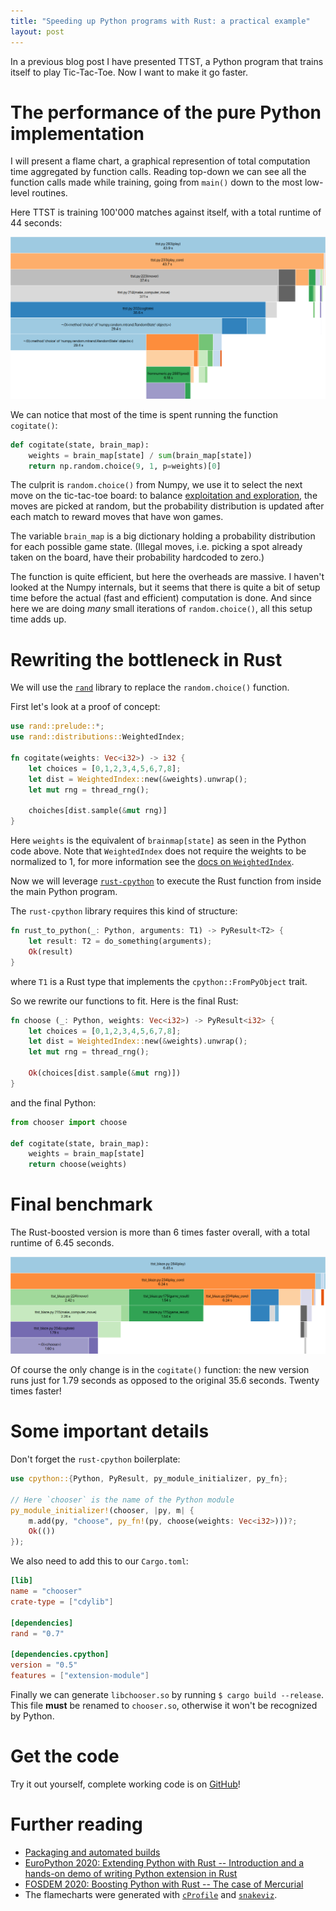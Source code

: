 ```yaml
---
title: "Speeding up Python programs with Rust: a practical example"
layout: post
---
```


In a previous blog post I have presented TTST, a Python program that trains itself to play Tic-Tac-Toe. Now I want to make it go faster.

# The performance of the pure Python implementation
I will present a flame chart, a graphical represention of total computation time aggregated by function calls. Reading top-down we can see all the function calls made while training, going from `main()` down to the most low-level routines.

Here TTST is training 100'000 matches against itself, with a total runtime of 44 seconds:

![ttst flamechart](/media/20201021n1e5_ttst.png)

We can notice that most of the time is spent running the function `cogitate()`:

```python
def cogitate(state, brain_map):
    weights = brain_map[state] / sum(brain_map[state])
    return np.random.choice(9, 1, p=weights)[0]
```

The culprit is `random.choice()` from Numpy, we use it to select the next move on the tic-tac-toe board: to balance [exploitation and exploration][wiki], the moves are picked at random, but the probability distribution is updated after each match to reward moves that have won games.

The variable `brain_map` is a big dictionary holding a probability distribution for each possible game state. (Illegal moves, i.e. picking a spot already taken on the board, have their probability hardcoded to zero.)

The function is quite efficient, but here the overheads are massive. I haven't looked at the Numpy internals, but it seems that there is quite a bit of setup time before the actual (fast and efficient) computation is done. And since here we are doing _many_ small iterations of `random.choice()`, all this setup time adds up.


# Rewriting the bottleneck in Rust
We will use the [`rand`][rand] library to replace the `random.choice()` function.

First let's look at a proof of concept:

```rust
use rand::prelude::*;
use rand::distributions::WeightedIndex;

fn cogitate(weights: Vec<i32>) -> i32 {
    let choices = [0,1,2,3,4,5,6,7,8];
    let dist = WeightedIndex::new(&weights).unwrap();
    let mut rng = thread_rng();

    choiches[dist.sample(&mut rng)]
}
```

Here `weights` is the equivalent of `brainmap[state]` as seen in the Python code above. Note that `WeightedIndex` does not require the weights to be normalized to 1,
for more information see the [docs on `WeightedIndex`][docs].

Now we will leverage [`rust-cpython`][rcpy] to execute the Rust function from inside the main Python program.

The `rust-cpython` library requires this kind of structure:

```rust
fn rust_to_python(_: Python, arguments: T1) -> PyResult<T2> {
    let result: T2 = do_something(arguments);
    Ok(result)
}
```
where `T1` is a Rust type that implements the `cpython::FromPyObject` trait.

So we rewrite our functions to fit. Here is the final Rust:
```rust
fn choose (_: Python, weights: Vec<i32>) -> PyResult<i32> {
    let choices = [0,1,2,3,4,5,6,7,8];
    let dist = WeightedIndex::new(&weights).unwrap();
    let mut rng = thread_rng();

    Ok(choices[dist.sample(&mut rng)])
}
```
and the final Python:
```python
from chooser import choose

def cogitate(state, brain_map):
    weights = brain_map[state]
    return choose(weights)
```


# Final benchmark
The Rust-boosted version is more than 6 times faster overall, with a total runtime of 6.45 seconds.

![ttst with rust flamechart](/media/20201021n1e5_ttst-blaze.png)

Of course the only change is in the `cogitate()` function: the new version runs just for 1.79 seconds as opposed to the original 35.6 seconds. Twenty times faster!


# Some important details
Don't forget the `rust-cpython` boilerplate:
```rust
use cpython::{Python, PyResult, py_module_initializer, py_fn};

// Here `chooser` is the name of the Python module
py_module_initializer!(chooser, |py, m| {
    m.add(py, "choose", py_fn!(py, choose(weights: Vec<i32>)))?;
    Ok(())
});
```

We also need to add this to our `Cargo.toml`:
```toml
[lib]
name = "chooser"
crate-type = ["cdylib"]

[dependencies]
rand = "0.7"

[dependencies.cpython]
version = "0.5"
features = ["extension-module"]
```

Finally we can generate `libchooser.so` by running `$ cargo build --release`. This file **must** be renamed to `chooser.so`, otherwise it won't be recognized by Python.


# Get the code
Try it out yourself, complete working code is on [GitHub][repo]!


# Further reading
* [Packaging and automated builds](https://github.com/moor84/rust-to-python)
* [EuroPython 2020: Extending Python with Rust --
Introduction and a hands-on demo of writing Python extension in Rust](https://ep2020.europython.eu/talks/6wuE8rA-extending-python-with-rust/)
* [FOSDEM 2020: Boosting Python with Rust -- The case of Mercurial](https://archive.fosdem.org/2020/schedule/event/python2020_rust/)
* The flamecharts were generated with [`cProfile`][cpro] and [`snakeviz`][snvz].


[wiki]: https://en.wikipedia.org/wiki/Multi-armed_bandit
[repo]: https://github.com/EnricoMiccoli/ttst-blaze
[rand]: https://crates.io/crates/rand
[docs]: https://docs.rs/rand/0.7.3/rand/distributions/weighted/struct.WeightedIndex.html
[rcpy]: https://crates.io/crates/cpython
[cpro]: https://docs.python.org/3.8/library/profile.html#module-cProfile
[snvz]: https://pypi.org/project/snakeviz/
